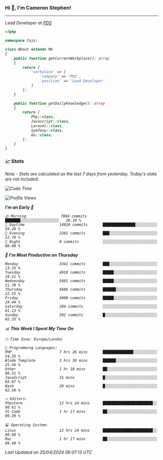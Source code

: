 ### Hi 👋, I'm Cameron Stephen!
<hr>
<p><em>Lead Developer at <a href="https://prindatasolutions.co.uk">PDS</a></p>


```php
<?php

namespace Cajs;

class About extends Me
{
    public function getCurrentWorkplace(): array
    {
        return [
            'workplace' => [
                'company' => 'PDS',
                'position' => 'Lead Developer'
            ]
        ];
    }

    public function getDailyKnowledge(): array
    {
        return [
            Php::class,
            Javascript::class,
            Laravel::class,
            Symfony::class,
            Go::class,
        ];
    }
}
```

### 📈 Stats
<p><em>Note - Stats are calculated as the last 7 days from yesterday. Today's stats are not included.</em></p>


<!--START_SECTION:waka-->
![Code Time](http://img.shields.io/badge/Code%20Time-3%2C778%20hrs%208%20mins-blue)

![Profile Views](http://img.shields.io/badge/Profile%20Views-0-blue)

**I'm an Early 🐤** 

```text
🌞 Morning                7084 commits        ███████░░░░░░░░░░░░░░░░░░   28.10 % 
🌆 Daytime                14926 commits       ███████████████░░░░░░░░░░   59.20 % 
🌃 Evening                3202 commits        ███░░░░░░░░░░░░░░░░░░░░░░   12.70 % 
🌙 Night                  0 commits           ░░░░░░░░░░░░░░░░░░░░░░░░░   00.00 % 
```
📅 **I'm Most Productive on Thursday** 

```text
Monday                   3341 commits        ███░░░░░░░░░░░░░░░░░░░░░░   13.25 % 
Tuesday                  4918 commits        █████░░░░░░░░░░░░░░░░░░░░   19.51 % 
Wednesday                5491 commits        █████░░░░░░░░░░░░░░░░░░░░   21.78 % 
Thursday                 5686 commits        ██████░░░░░░░░░░░░░░░░░░░   22.55 % 
Friday                   4900 commits        █████░░░░░░░░░░░░░░░░░░░░   19.44 % 
Saturday                 284 commits         ░░░░░░░░░░░░░░░░░░░░░░░░░   01.13 % 
Sunday                   592 commits         █░░░░░░░░░░░░░░░░░░░░░░░░   02.35 % 
```


📊 **This Week I Spent My Time On** 

```text
🕑︎ Time Zone: Europe/London

💬 Programming Languages: 
PHP                      7 hrs 26 mins       ██████████████░░░░░░░░░░░   54.35 % 
Blade Template           3 hrs 30 mins       ██████░░░░░░░░░░░░░░░░░░░   25.56 % 
Other                    1 hr 18 mins        ██░░░░░░░░░░░░░░░░░░░░░░░   09.51 % 
JavaScript               31 mins             █░░░░░░░░░░░░░░░░░░░░░░░░   03.87 % 
Bash                     20 mins             █░░░░░░░░░░░░░░░░░░░░░░░░   02.50 % 

🔥 Editors: 
Phpstorm                 12 hrs 24 mins      ███████████████████████░░   90.61 % 
VS Code                  1 hr 17 mins        ██░░░░░░░░░░░░░░░░░░░░░░░   09.39 % 

💻 Operating System: 
Linux                    12 hrs 24 mins      ███████████████████████░░   90.60 % 
Mac                      1 hr 17 mins        ██░░░░░░░░░░░░░░░░░░░░░░░   09.40 % 
```


 Last Updated on 25/04/2024 06:07:13 UTC
<!--END_SECTION:waka-->
